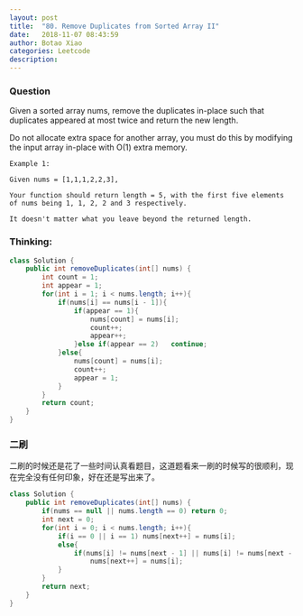 ```yaml
---
layout: post
title:  "80. Remove Duplicates from Sorted Array II"
date:   2018-11-07 08:43:59
author: Botao Xiao
categories: Leetcode
description:
---
```

### Question
Given a sorted array nums, remove the duplicates in-place such that duplicates appeared at most twice and return the new length.

Do not allocate extra space for another array, you must do this by modifying the input array in-place with O(1) extra memory.

```
Example 1:

Given nums = [1,1,1,2,2,3],

Your function should return length = 5, with the first five elements of nums being 1, 1, 2, 2 and 3 respectively.

It doesn't matter what you leave beyond the returned length.
```

### Thinking:

```Java
class Solution {
    public int removeDuplicates(int[] nums) {
        int count = 1;
        int appear = 1;
        for(int i = 1; i < nums.length; i++){
            if(nums[i] == nums[i - 1]){
                if(appear == 1){
                    nums[count] = nums[i];
                    count++;
                    appear++;
                }else if(appear == 2)   continue;
            }else{
                nums[count] = nums[i];
                count++;
                appear = 1;
            }
        }
        return count;
    }
}
```

### 二刷
二刷的时候还是花了一些时间认真看题目，这道题看来一刷的时候写的很顺利，现在完全没有任何印象，好在还是写出来了。
```Java
class Solution {
    public int removeDuplicates(int[] nums) {
        if(nums == null || nums.length == 0) return 0;
        int next = 0;
        for(int i = 0; i < nums.length; i++){
            if(i == 0 || i == 1) nums[next++] = nums[i];
            else{
                if(nums[i] != nums[next - 1] || nums[i] != nums[next - 2])
                    nums[next++] = nums[i];
            }
        }
        return next;
    }
}
```
